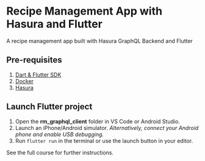# Recipe Management App with Hasura and Flutter

A recipe management app built with Hasura GraphQL Backend and Flutter

## Pre-requisites

1. [Dart & Flutter SDK](https://flutter.dev)
2. [Docker](https://www.docker.com/get-started)
3. [Hasura](https://hasura.io/docs/1.0/graphql/core/getting-started/index.html#getting-started)

## Launch Flutter project

1. Open the **rm_graphql_client** folder in VS Code or Android Studio.
2. Launch an iPhone/Android simulator. _Alternatively, connect your Android phone and enable USB debugging._
2. Run `flutter run` in the terminal or use the launch button in your editor.

See the full course for further instructions.